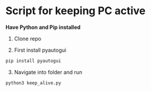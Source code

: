 # Script for keeping PC active

**Have Python and Pip installed**

1. Clone repo

2. First install pyautogui
```sh 
pip install pyautogui
```

3. Navigate into folder and run
```sh
python3 keep_alive.py
```